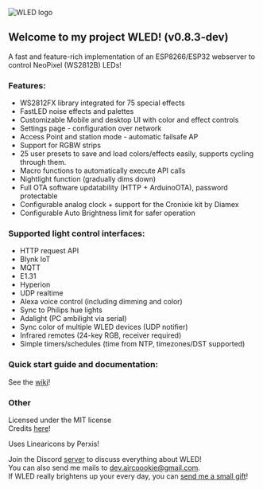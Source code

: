 ![WLED logo](https://raw.githubusercontent.com/Aircoookie/WLED/master/wled_logo.png)

## Welcome to my project WLED! (v0.8.3-dev)

A fast and feature-rich implementation of an ESP8266/ESP32 webserver to control NeoPixel (WS2812B) LEDs!

### Features:
- WS2812FX library integrated for 75 special effects
- FastLED noise effects and palettes
- Customizable Mobile and desktop UI with color and effect controls
- Settings page - configuration over network
- Access Point and station mode - automatic failsafe AP
- Support for RGBW strips
- 25 user presets to save and load colors/effects easily, supports cycling through them.
- Macro functions to automatically execute API calls
- Nightlight function (gradually dims down)
- Full OTA software updatability (HTTP + ArduinoOTA), password protectable
- Configurable analog clock + support for the Cronixie kit by Diamex
- Configurable Auto Brightness limit for safer operation

### Supported light control interfaces:
- HTTP request API
- Blynk IoT
- MQTT
- E1.31
- Hyperion
- UDP realtime
- Alexa voice control (including dimming and color)
- Sync to Philips hue lights
- Adalight (PC ambilight via serial)
- Sync color of multiple WLED devices (UDP notifier)
- Infrared remotes (24-key RGB, receiver required)
- Simple timers/schedules (time from NTP, timezones/DST supported)

### Quick start guide and documentation:

See the [wiki](https://github.com/Aircoookie/WLED/wiki)!

### Other

Licensed under the MIT license  
Credits [here](https://github.com/Aircoookie/WLED/wiki/Contributors-&-About)!

Uses Linearicons by Perxis!

Join the Discord [server](https://discord.gg/KuqP7NE) to discuss everything about WLED!  
You can also send me mails to [dev.aircoookie@gmail.com](mailto:dev.aircoookie@gmail.com).  
If WLED really brightens up your every day, you can [send me a small gift](https://paypal.me/aircoookie)!






